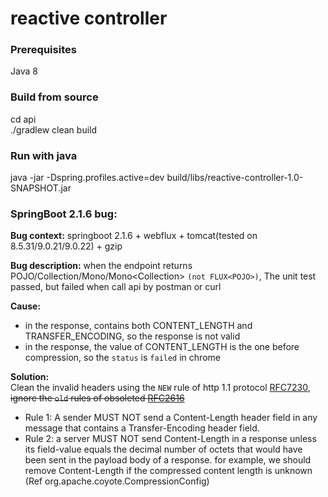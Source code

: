 # reactive controller

### Prerequisites

Java 8

### Build from source

cd api  
./gradlew clean build

### Run with java

java -jar -Dspring.profiles.active=dev build/libs/reactive-controller-1.0-SNAPSHOT.jar


### SpringBoot 2.1.6 bug:

<b>Bug context:</b> springboot 2.1.6 + webflux + tomcat(tested on 8.5.31/9.0.21/9.0.22) + gzip
 
<b>Bug description:</b> when the endpoint returns POJO/Collection<POJO>/Mono<POJO>/Mono<Collection<POJO>> `(not FLUX<POJO>)`, The unit test passed, but failed when call api by postman or curl

<b>Cause:</b>
 - in the response, contains both CONTENT_LENGTH and TRANSFER_ENCODING, so the response is not valid
 - in the response, the value of CONTENT_LENGTH is the one before compression, so the `status` is `failed` in chrome

<b>Solution:</b>  
Clean the invalid headers using the `NEW` rule of http 1.1 protocol [RFC7230](https://tools.ietf.org/html/rfc7230#section-3.3), ~~ignore the `old` rules of obsoleted [RFC2616](https://www.w3.org/Protocols/rfc2616/rfc2616-sec14.html)~~

 - Rule 1: A sender MUST NOT send a Content-Length header field in any message
             that contains a Transfer-Encoding header field.
 - Rule 2: a server MUST NOT send Content-Length in a response unless its field-value equals the
             decimal number of octets that would have been sent in the payload
             body of a response.
             for example, we should remove Content-Length if the compressed content length is unknown (Ref org.apache.coyote.CompressionConfig)